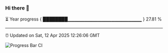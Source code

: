 ### Hi there 👋

⏳ Year progress { ████████▁▁▁▁▁▁▁▁▁▁▁▁▁▁▁▁▁▁▁▁▁▁ } 27.81 %

---

⏰ Updated on Sat, 12 Apr 2025 12:26:06 GMT

![Progress Bar CI](https://github.com/liununu/liununu/workflows/Progress%20Bar%20CI/badge.svg)
